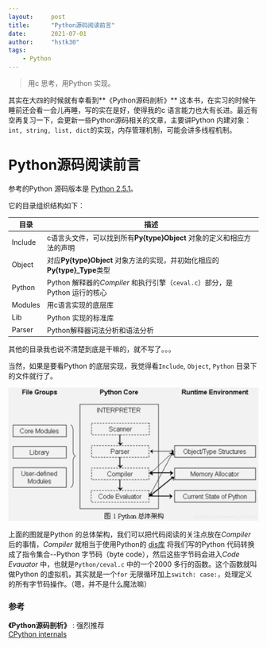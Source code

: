 ```yaml
---
layout:     post
title:      "Python源码阅读前言"
date:       2021-07-01
author:     "hstk30"
tags:
    - Python
---
```


> 用c 思考，用Python 实现。

其实在大四的时候就有幸看到**《Python源码剖析》** 这本书，在实习的时候午睡前还会看一会儿再睡，写的实在是好，使得我的c 语言能力也大有长进。最近有空再复习一下，会更新一些Python源码相关的文章，主要讲Python 内建对象：`int, string, list, dict`的实现，内存管理机制，可能会讲多线程机制。

# Python源码阅读前言

参考的Python 源码版本是 [Python 2.5.1](https://www.python.org/downloads/release/python-251/)。

它的目录组织结构如下：

目录 			  | 描述
-------------  | -------------
Include		  	  |  c语言头文件，可以找到所有**Py{type}Object** 对象的定义和相应方法的声明
Object			  | 对应**Py{type}Object** 对象方法的实现，并初始化相应的**Py{type}_Type**类型
Python 		       |  Python 解释器的*Compiler* 和执行引擎（`ceval.c`）部分，是Python 运行的核心
Modules			| 用c语言实现的底层库
Lib				| Python 实现的标准库
Parser			|  Python解释器词法分析和语法分析

其他的目录我也说不清楚到底是干嘛的，就不写了。。。  

当然，如果是要看Python 的底层实现，我觉得看`Include`, `Object`, `Python` 目录下的文件就行了。

![img](/img/in-post/Python-arch.png)

上面的图就是Python 的总体架构，我们可以把代码阅读的关注点放在*Compiler* 后的事情，*Compiler* 就相当于使用Python的 [dis库](https://docs.python.org/3.6/library/dis.html) 将我们写的Python 代码转换成了指令集合--Python 字节码（byte code），然后这些字节码会进入*Code Evauator* 中，也就是`Python/ceval.c` 中的一个2000 多行的函数。这个函数就叫做Python 的虚拟机，其实就是一个`for` 无限循环加上`switch: case:`，处理定义的所有字节码操作。（嗯，并不是什么魔法嘛）

### 参考

**《Python源码剖析》** : 强烈推荐  
[CPython internals](https://www.youtube.com/playlist?list=PLzV58Zm8FuBL6OAv1Yu6AwXZrnsFbbR0S) 



